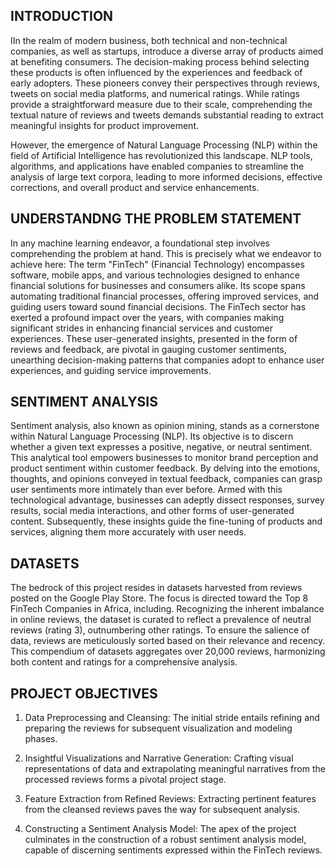 ## INTRODUCTION
<p>IIn the realm of modern business, both technical and non-technical companies, as well as startups, introduce a diverse array of products aimed at benefiting consumers. The decision-making process behind selecting these products is often influenced by the experiences and feedback of early adopters. These pioneers convey their perspectives through reviews, tweets on social media platforms, and numerical ratings. While ratings provide a straightforward measure due to their scale, comprehending the textual nature of reviews and tweets demands substantial reading to extract meaningful insights for product improvement.</p>

<p>However, the emergence of Natural Language Processing (NLP) within the field of Artificial Intelligence has revolutionized this landscape. NLP tools, algorithms, and applications have enabled companies to streamline the analysis of large text corpora, leading to more informed decisions, effective corrections, and overall product and service enhancements.
</p>

## UNDERSTANDNG THE PROBLEM STATEMENT
<p>In any machine learning endeavor, a foundational step involves comprehending the problem at hand. This is precisely what we endeavor to achieve here:
The term "FinTech" (Financial Technology) encompasses software, mobile apps, and various technologies designed to enhance financial solutions for businesses and consumers alike. Its scope spans automating traditional financial processes, offering improved services, and guiding users toward sound financial decisions. The FinTech sector has exerted a profound impact over the years, with companies making significant strides in enhancing financial services and customer experiences. These user-generated insights, presented in the form of reviews and feedback, are pivotal in gauging customer sentiments, unearthing decision-making patterns that companies adopt to enhance user experiences, and guiding service improvements.<p></p>

## SENTIMENT ANALYSIS
<p> Sentiment analysis, also known as opinion mining, stands as a cornerstone within Natural Language Processing (NLP). Its objective is to discern whether a given text expresses a positive, negative, or neutral sentiment. This analytical tool empowers businesses to monitor brand perception and product sentiment within customer feedback. By delving into the emotions, thoughts, and opinions conveyed in textual feedback, companies can grasp user sentiments more intimately than ever before. Armed with this technological advantage, businesses can adeptly dissect responses, survey results, social media interactions, and other forms of user-generated content. Subsequently, these insights guide the fine-tuning of products and services, aligning them more accurately with user needs. </p>

## DATASETS
<p> The bedrock of this project resides in datasets harvested from reviews posted on the Google Play Store. The focus is directed toward the Top 8 FinTech Companies in Africa, including. Recognizing the inherent imbalance in online reviews, the dataset is curated to reflect a prevalence of neutral reviews (rating 3), outnumbering other ratings. To ensure the salience of data, reviews are meticulously sorted based on their relevance and recency. This compendium of datasets aggregates over 20,000 reviews, harmonizing both content and ratings for a comprehensive analysis.</p> 

## PROJECT OBJECTIVES
1. Data Preprocessing and Cleansing: The initial stride entails refining and preparing the reviews for subsequent visualization and modeling phases.

2. Insightful Visualizations and Narrative Generation: Crafting visual representations of data and extrapolating meaningful narratives from the processed reviews forms a pivotal project stage.

3. Feature Extraction from Refined Reviews: Extracting pertinent features from the cleansed reviews paves the way for subsequent analysis.

4. Constructing a Sentiment Analysis Model: The apex of the project culminates in the construction of a robust sentiment analysis model, capable of discerning sentiments expressed within the FinTech reviews.
